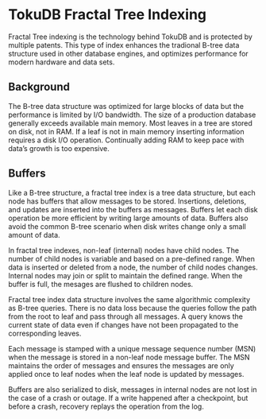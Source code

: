 # TokuDB Fractal Tree Indexing

Fractal Tree indexing is the technology behind TokuDB and is
protected by multiple patents. This type of index enhances the tradional B-tree
data structure used in other database engines, and optimizes performance for
modern hardware and data sets.

## Background

The B-tree data structure was optimized for large blocks of data but the
performance is limited by I/O bandwidth. The size of a production database
generally exceeds available main memory. Most leaves in a tree are stored on
disk, not in RAM. If a leaf is not in main memory inserting information requires
a disk I/O operation. Continually adding RAM to keep pace with data’s
growth is too expensive.

## Buffers

Like a B-tree structure, a fractal tree index is a tree data structure, but each
node has buffers that allow messages to be stored. Insertions, deletions, and
updates are inserted into the buffers as messages.
Buffers let each disk operation be more efficient by writing large amounts of
data. Buffers also avoid the common B-tree scenario when disk writes change only
a small amount of data.

In fractal tree indexes, non-leaf (internal) nodes have child nodes. The
number of child nodes is variable and based on a pre-defined range. When data is
inserted or deleted from a node, the number of child nodes changes. Internal nodes may
join or split to maintain the defined range. When the buffer is full, the
mesages are flushed to children nodes.

Fractal tree index data structure involves the same algorithmic complexity as
B-tree queries. There is no data loss because the queries follow the path from
the root to leaf and pass through all messages. A query knows the current state
of data even if changes have not been propagated to the corresponding leaves.

Each message is stamped with a unique message sequence number (MSN) when the
message is stored in a non-leaf node message buffer. The MSN maintains the order
of messages and ensures the messages are only applied once to leaf nodes when
the leaf node is updated by messages.

Buffers are also serialized to disk, messages in internal nodes are not lost in
the case of a crash or outage. If a write happened after a checkpoint, but
before a crash, recovery replays the operation from the log.
